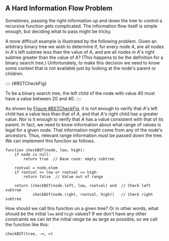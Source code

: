 
## A Hard Information Flow Problem

Sometimes, passing the right information up and down the tree to control
a recursive function gets complicated. The information flow itself is
simple enough, but deciding what to pass might be tricky.

A more difficult example is illustrated by the following problem. Given
an arbitrary binary tree we wish to determine if, for every node $A$,
are all nodes in $A$'s left subtree less than the value of $A$, and are
all nodes in $A$'s right subtree greater than the value of $A$? (This
happens to be the definition for a binary search tree.) Unfortunately,
to make this decision we need to know some context that is not available
just by looking at the node's parent or children.

:::: {#BSTCheckFig}
<inlineav id="BSTCheckCON" src="BTRecurTutor/BSTCheckCON.js" name="BTRecurTutor/BSTCheckCON" links="BTRecurTutor/BSTCheckCON.css" static/>

To be a binary search tree, the left child of the node with value 40
must have a value between 20 and 40.
::::

As shown by [Figure #BSTCheckFig](#BSTCheckFig),
it is not enough to verify that $A$'s left child has a value less than
that of $A$, and that $A$'s right child has a greater value. Nor is it
enough to verify that $A$ has a value consistent with that of its
parent. In fact, we need to know information about what range of values
is legal for a given node. That information might come from any of the
node's ancestors. Thus, relevant range information must be passed down
the tree. We can implement this function as follows.

    function checkBST(node, low, high):
        if node is null:
            return true  // Base case: empty subtree

        rootval = node.elem
        if rootval <= low or rootval >= high:
            return false  // Value out of range

        return (checkBST(node.left, low, rootval) and  // Check left subtree
                checkBST(node.right, rootval, high))   // Check right subtree

How should we call this function on a given tree? 
Or in other words, what should be the initial `low` and `high` values?
If we don't have any other constraints we can let the initial range be
as large as possible, so we call the function like this:

    checkBST(tree, -∞, ∞)

